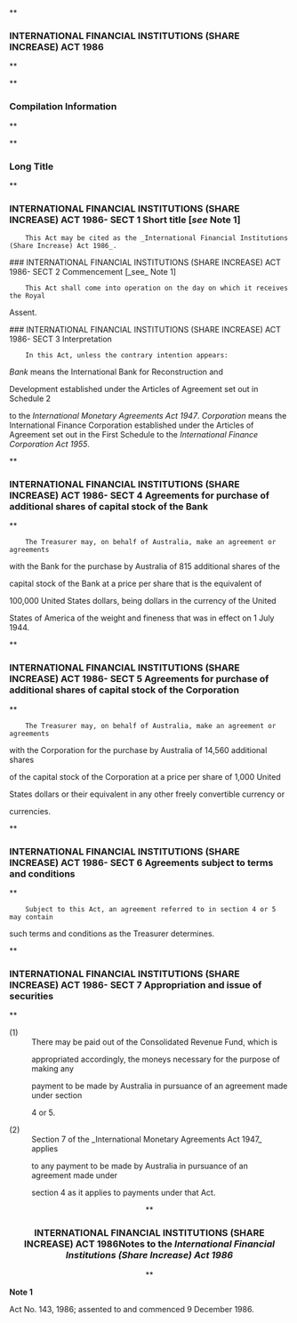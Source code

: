 **

###  INTERNATIONAL FINANCIAL INSTITUTIONS (SHARE INCREASE) ACT 1986 
**


**

###  Compilation Information 
**





**

###  Long Title 
**
###  INTERNATIONAL FINANCIAL INSTITUTIONS (SHARE INCREASE) ACT 1986- SECT 1  Short title [_see_ Note 1] 
<dl compact="">

		This Act may be cited as the _International Financial Institutions (Share Increase) Act 1986_.

 </dl>
###  INTERNATIONAL FINANCIAL INSTITUTIONS (SHARE INCREASE) ACT 1986- SECT 2  Commencement [_see_ Note 1] 
<dl compact="">

		This Act shall come into operation on the day on which it receives the Royal

Assent.

 </dl>
###  INTERNATIONAL FINANCIAL INSTITUTIONS (SHARE INCREASE) ACT 1986- SECT 3  Interpretation 
<dl compact="">

		In this Act, unless the contrary intention appears:

 </dl>
<dl compact=""><dl compact="">

_Bank_ means the International Bank for Reconstruction and

Development established under the Articles of Agreement set out in Schedule 2

to the _International Monetary Agreements Act 1947_. _Corporation_ means the International Finance Corporation established under the Articles of Agreement set out in the First Schedule to the _International Finance Corporation Act 1955_.  </dl></dl>

**

###  INTERNATIONAL FINANCIAL INSTITUTIONS (SHARE INCREASE) ACT 1986- SECT 4  Agreements for purchase of additional shares of capital stock of the Bank 
**

<dl compact=""><dl compact="">

		The Treasurer may, on behalf of Australia, make an agreement or agreements

with the Bank for the purchase by Australia of 815 additional shares of the

capital stock of the Bank at a price per share that is the equivalent of

100,000 United States dollars, being dollars in the currency of the United

States of America of the weight and fineness that was in effect on 1 July 1944.

 </dl></dl>

**

###  INTERNATIONAL FINANCIAL INSTITUTIONS (SHARE INCREASE) ACT 1986- SECT 5  Agreements for purchase of additional shares of capital stock of the Corporation 
**

<dl compact=""><dl compact="">

		The Treasurer may, on behalf of Australia, make an agreement or agreements

with the Corporation for the purchase by Australia of 14,560 additional shares

of the capital stock of the Corporation at a price per share of 1,000 United

States dollars or their equivalent in any other freely convertible currency or

currencies.

 </dl></dl>

**

###  INTERNATIONAL FINANCIAL INSTITUTIONS (SHARE INCREASE) ACT 1986- SECT 6  Agreements subject to terms and conditions 
**

 <dl compact=""><dl compact="">

		Subject to this Act, an agreement referred to in section 4 or 5 may contain

such terms and conditions as the Treasurer determines.

 </dl></dl>

**

###  INTERNATIONAL FINANCIAL INSTITUTIONS (SHARE INCREASE) ACT 1986- SECT 7  Appropriation and issue of securities 
**

 <dl compact=""><dl compact=""><dl compact="">

<dt>(1)</dt><dd>There may be paid out of the Consolidated Revenue Fund, which is

appropriated accordingly, the moneys necessary for the purpose of making any

payment to be made by Australia in pursuance of an agreement made under section

4 or 5.</dd>

<dt>(2)</dt><dd>Section 7 of the _International Monetary Agreements Act 1947_ applies

to any payment to be made by Australia in pursuance of an agreement made under

section 4 as it applies to payments under that Act.

</dd>

</dl></dl></dl>

<center>**

###  INTERNATIONAL FINANCIAL INSTITUTIONS (SHARE INCREASE) ACT 1986<centreit>Notes to the _International Financial Institutions (Share Increase) Act 1986_ </centreit>
**</center>

**Note 1**

Act No. 143, 1986; assented to and commenced 9 December 1986.

 


